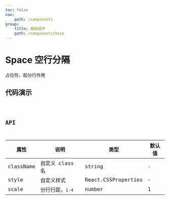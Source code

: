 ```yaml
---
toc: false
nav:
    path: /components
group:
    title: 基础组件
    path: /components/base
---
```


# Space 空行分隔

占位符，起分行作用

## 代码演示

<code src="./demo/index.tsx" />

## API

| 属性      | 说明            | 类型                | 默认值 |
| --------- | --------------- | ------------------- | ------ |
| className | 自定义 class 名 | string              | -      |
| style     | 自定义样式      | React.CSSProperties | -      |
| scale     | 分行行距，`1-4` | number              | 1      |
